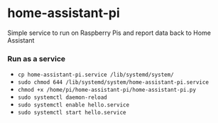 # home-assistant-pi
Simple service to run on Raspberry Pis and report data back to Home Assistant

### Run as a service
* `cp home-assistant-pi.service /lib/systemd/system/`
* `sudo chmod 644 /lib/systemd/system/home-assistant-pi.service`
* `chmod +x /home/pi/home-assistant-pi/home-assistant-pi.py`
* `sudo systemctl daemon-reload`
* `sudo systemctl enable hello.service`
* `sudo systemctl start hello.service`
